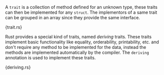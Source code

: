 A `trait` is a collection of method defined for an unknown type, these traits
can then be implemented for any `struct`. The implementors of a same trait can
be grouped in an array since they provide the same interface.

{trait.rs}

Rust provides a special kind of traits, named *deriving* traits. These traits
implement basic functionality like equality, orderability, printability, etc.
and don't require any method to be implemented for the data, instead the
methods are implemented automatically by the compiler. The `deriving`
annotation is used to implement these traits.

{deriving.rs}
